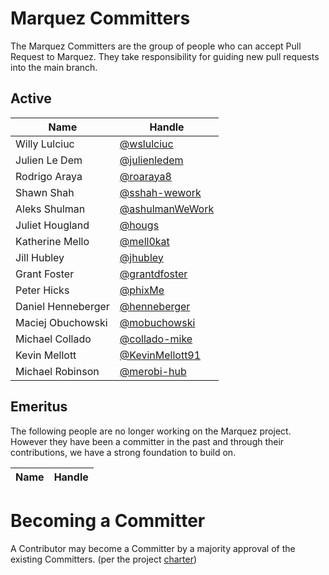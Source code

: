 <!-- Copyright 2018-2022 contributors to the Marquez project -->

# Marquez Committers
The Marquez Committers are the group of people who can accept Pull Request to Marquez.
They take responsibility for guiding new pull requests into the main branch.


## Active

| Name               | Handle                                               |
| ------------------ |------------------------------------------------------|
| Willy Lulciuc      | [@wslulciuc](https://github.com/wslulciuc)           |
| Julien Le Dem      | [@julienledem](https://github.com/julienledem)       |
| Rodrigo Araya      | [@roaraya8](https://github.com/roaraya8)             |
| Shawn Shah         | [@sshah-wework](https://github.com/sshah-wework)     |
| Aleks Shulman      | [@ashulmanWeWork](https://github.com/ashulmanWeWork) |
| Juliet Hougland    | [@hougs](https://github.com/hougs)                   |
| Katherine Mello    | [@mell0kat](https://github.com/mell0kat)             |
| Jill Hubley        | [@jhubley](https://github.com/jhubley)               |
| Grant Foster       | [@grantdfoster](https://github.com/grantdfoster)     |
| Peter Hicks        | [@phixMe](https://github.com/phixMe)                 |
| Daniel Henneberger | [@henneberger](https://github.com/henneberger)       |
| Maciej Obuchowski  | [@mobuchowski](https://github.com/mobuchowski)       |
| Michael Collado    | [@collado-mike](https://github.com/collado-mike)     |
| Kevin Mellott      | [@KevinMellott91](https://github.com/KevinMellott91) |
| Michael Robinson   | [@merobi-hub](https://github.com/merobi-hub)         |
     
## Emeritus

The following people are no longer working on the Marquez project.
However they have been a committer in the past and through their
contributions, we have a strong foundation to build on.

| Name             | Handle                      |
| ---------------- | ----------------------------|

# Becoming a Committer

A Contributor may become a Committer by a majority approval of the
existing Committers. (per the project [charter](https://wiki.lfaidata.foundation/download/attachments/18481434/Marquez%20Project%20Technical%20Charter%20Final_Adopted%2005.21.20.pdf?version=1&modificationDate=1591718661000&api=v2))
